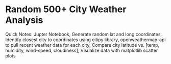 # Random 500+ City Weather Analysis

Quick Notes:
Jupter Notebook,
Generate random lat and long coordinates,
Identify closest city to coordinates using citipy library,
openweathermap-api to pull recent weather data for each city,
Compare city latitude vs. [temp, humidity, wind-speed, cloudiness],
Visualize data with matplotlib scatter plots
